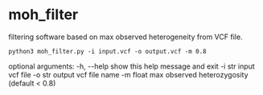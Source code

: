 # moh_filter

filtering software based on max observed heterogeneity from VCF file.

```
python3 moh_filter.py -i input.vcf -o output.vcf -m 0.8
```

optional arguments:
  -h, --help  show this help message and exit
  -i str      input vcf file
  -o str      output vcf file name
  -m float    max observed heterozygosity (default < 0.8)